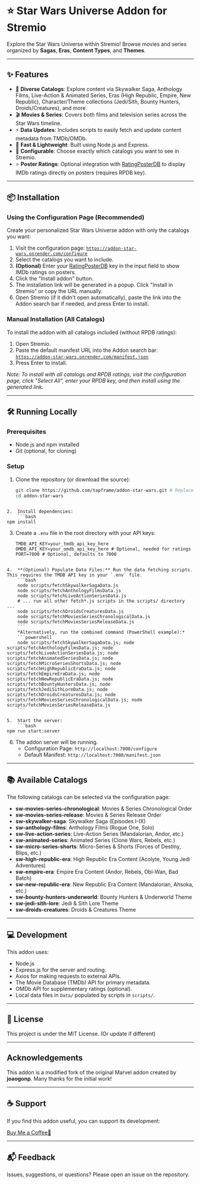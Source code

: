 # ⭐ Star Wars Universe Addon for Stremio

Explore the Star Wars Universe within Stremio! Browse movies and series organized by **Sagas**, **Eras**, **Content Types**, and **Themes**.

---

## ✨ Features

*   🌌 **Diverse Catalogs**: Explore content via Skywalker Saga, Anthology Films, Live-Action & Animated Series, Eras (High Republic, Empire, New Republic), Character/Theme collections (Jedi/Sith, Bounty Hunters, Droids/Creatures), and more.
*   🎬 **Movies & Series**: Covers both films and television series across the Star Wars timeline.
*   ⚡ **Data Updates**: Includes scripts to easily fetch and update content metadata from TMDb/OMDb.
*   🚀 **Fast & Lightweight**: Built using Node.js and Express.
*   🔧 **Configurable**: Choose exactly which catalogs you want to see in Stremio.
*   ⭐ **Poster Ratings**: Optional integration with [RatingPosterDB](https://ratingposterdb.com) to display IMDb ratings directly on posters (requires RPDB key).

---

## 📦 Installation

### Using the Configuration Page (Recommended)

Create your personalized Star Wars Universe addon with only the catalogs you want:

1.  Visit the configuration page: [`https://addon-star-wars.onrender.com/configure`](https://addon-star-wars-u9e3.onrender.com)
2.  Select the catalogs you want to include.
3.  **(Optional)** Enter your [RatingPosterDB](https://ratingposterdb.com) key in the input field to show IMDb ratings on posters.
4.  Click the "Install addon" button.
5.  The installation link will be generated in a popup. Click "Install in Stremio" or copy the URL manually.
6.  Open Stremio (if it didn't open automatically), paste the link into the Addon search bar if needed, and press Enter to install.

### Manual Installation (All Catalogs)

To install the addon with all catalogs included (without RPDB ratings):

1.  Open Stremio.
2.  Paste the default manifest URL into the Addon search bar: [`https://addon-star-wars.onrender.com/manifest.json`](https://addon-star-wars.onrender.com/manifest.json)
3.  Press Enter to install.

*Note: To install with all catalogs *and* RPDB ratings, visit the configuration page, click "Select All", enter your RPDB key, and then install using the generated link.*

---

## 🛠️ Running Locally

### Prerequisites

*   Node.js and npm installed
*   Git (optional, for cloning)

### Setup

1.  Clone the repository (or download the source):
    ```bash
    git clone https://github.com/tapframe/addon-star-wars.git # Replace with your repo URL
    cd addon-star-wars
```

2.  Install dependencies:
    ```bash
npm install
```

3.  Create a `.env` file in the root directory with your API keys:
    ```dotenv
    TMDB_API_KEY=your_tmdb_api_key_here
    OMDB_API_KEY=your_omdb_api_key_here # Optional, needed for ratings
    PORT=7000 # Optional, defaults to 7000
```

4.  **(Optional) Populate Data Files:** Run the data fetching scripts. This requires the TMDB API key in your `.env` file.
    ```bash
    node scripts/fetchSkywalkerSagaData.js
    node scripts/fetchAnthologyFilmsData.js
    node scripts/fetchLiveActionSeriesData.js
    # ... run all other fetch*.js scripts in the scripts/ directory ...
    node scripts/fetchDroidsCreaturesData.js
    node scripts/fetchMoviesSeriesChronologicalData.js
    node scripts/fetchMoviesSeriesReleaseData.js
    ```
    *Alternatively, run the combined command (PowerShell example):*
    ```powershell
    node scripts/fetchSkywalkerSagaData.js; node scripts/fetchAnthologyFilmsData.js; node scripts/fetchLiveActionSeriesData.js; node scripts/fetchAnimatedSeriesData.js; node scripts/fetchMicroSeriesShortsData.js; node scripts/fetchHighRepublicEraData.js; node scripts/fetchEmpireEraData.js; node scripts/fetchNewRepublicEraData.js; node scripts/fetchBountyHuntersData.js; node scripts/fetchJediSithLoreData.js; node scripts/fetchDroidsCreaturesData.js; node scripts/fetchMoviesSeriesChronologicalData.js; node scripts/fetchMoviesSeriesReleaseData.js
    ```

5.  Start the server:
    ```bash
npm run start:server
```

6.  The addon server will be running.
    *   Configuration Page: `http://localhost:7000/configure`
    *   Default Manifest: `http://localhost:7000/manifest.json`

---

## 📚 Available Catalogs

The following catalogs can be selected via the configuration page:

*   **sw-movies-series-chronological**: Movies & Series Chronological Order
*   **sw-movies-series-release**: Movies & Series Release Order
*   **sw-skywalker-saga**: Skywalker Saga (Episodes I-IX)
*   **sw-anthology-films**: Anthology Films (Rogue One, Solo)
*   **sw-live-action-series**: Live-Action Series (Mandalorian, Andor, etc.)
*   **sw-animated-series**: Animated Series (Clone Wars, Rebels, etc.)
*   **sw-micro-series-shorts**: Micro-Series & Shorts (Forces of Destiny, Blips, etc.)
*   **sw-high-republic-era**: High Republic Era Content (Acolyte, Young Jedi Adventures)
*   **sw-empire-era**: Empire Era Content (Andor, Rebels, Obi-Wan, Bad Batch)
*   **sw-new-republic-era**: New Republic Era Content (Mandalorian, Ahsoka, etc.)
*   **sw-bounty-hunters-underworld**: Bounty Hunters & Underworld Theme
*   **sw-jedi-sith-lore**: Jedi & Sith Lore Theme
*   **sw-droids-creatures**: Droids & Creatures Theme

---

## 💻 Development

This addon uses:

*   Node.js
*   Express.js for the server and routing.
*   Axios for making requests to external APIs.
*   The Movie Database (TMDb) API for primary metadata.
*   OMDb API for supplementary ratings (optional).
*   Local data files in `Data/` populated by scripts in `scripts/`.

---

## 📄 License

This project is under the MIT License. (Or update if different)

---

##  Acknowledgements

This addon is a modified fork of the original Marvel addon created by **joaogonp**. Many thanks for the initial work!

---

## ☕ Support

If you find this addon useful, you can support its development:

[Buy Me a Coffee🍺](https://buymeacoffee.com/tapframe)

---

## 📬 Feedback

Issues, suggestions, or questions? Please open an issue on the repository.
